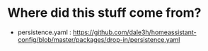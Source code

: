 Where did this stuff come from?
===

* persistence.yaml : https://github.com/dale3h/homeassistant-config/blob/master/packages/drop-in/persistence.yaml